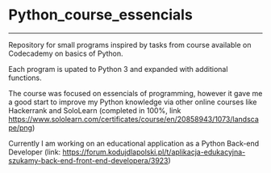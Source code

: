 # Python_course_essencials
---------------------------
Repository for small programs inspired by tasks from course available on Codecademy on basics of Python.

Each program is upated to Python 3 and expanded with additional functions.

The course was focused on essencials of programming, however it gave me a good start to improve my Python knowledge via other online courses like Hackerrank and SoloLearn (completed in 100%, link https://www.sololearn.com/certificates/course/en/20858943/1073/landscape/png) 

Currently I am working on an educational application as a Python Back-end Developer (link: https://forum.kodujdlapolski.pl/t/aplikacja-edukacyjna-szukamy-back-end-front-end-developera/3923) 
